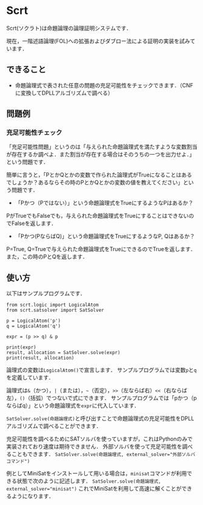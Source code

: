 # Scrt

Scrt(ソクラト)は命題論理の論理証明システムです．

現在，一階述語論理(FOL)への拡張およびダブロー法による証明の実装を試みています．

## できること

* 命題論理式で表された任意の問題の充足可能性をチェックできます．（CNFに変換してDPLLアルゴリズムで調べる）


## 問題例

### 充足可能性チェック
「充足可能性問題」というのは「与えられた命題論理式を満たすような変数割当が存在するか調べよ．また割当が存在する場合はそのうちの一つを出力せよ．」という問題です．

簡単に言うと，「PとかQとかの変数で作られた論理式がTrueになることはあるでしょうか？あるならその時のPとかQとかの変数の値を教えてください」という問題です．

* 「Pかつ（Pではない）」という命題論理式をTrueにするようなPはあるか？

PがTrueでもFalseでも，与えられた命題論理式をTrueにすることはできないのでFalseを返します．

* 「Pかつ(PならばQ)」という命題論理式をTrueにするようなP, Qはあるか？

P=True, Q=Trueで与えられた命題論理式をTrueにできるのでTrueを返します．また，この時のPとQを返します．


## 使い方
以下はサンプルプログラムです．
```
from scrt.logic import LogicalAtom
from scrt.satsolver import SatSolver

p = LogicalAtom('p')
q = LogicalAtom('q')

expr = (p >> q) & p

print(expr)
result, allocation = SatSolver.solve(expr)
print(result, allocation)
```
論理式の変数は`LogicalAtom()`で宣言します．
サンプルプログラムでは変数`p`と`q`を定義しています．

論理式は`&`（かつ），`|`（または），`~`（否定），`>>`（左ならば右）`<<`（右ならば左），`()`（括弧）でつないで式にできます．
サンプルプログラムでは「pかつ（pならばq）」という命題論理式を`expr`に代入しています．

`SatSolver.solve(命題論理式)`と呼び出すことで命題論理式の充足可能性をDPLLアルゴリズムで調べることができます．

充足可能性を調べるためにSATソルバを使っていますが，これはPythonのみで実装されており速度は期待できません．
外部ソルバを使って充足可能性を調べることもできます．
`SatSolver.solve(命題論理式, external_solver="外部ソルバコマンド")`

例としてMiniSatをインストールして用いる場合は，`minisat`コマンドが利用できる状態で次のように記述します．
`SatSolver.solve(命題論理式, external_solver="minisat")`
これでMiniSatを利用して高速に解くことができるようになります．